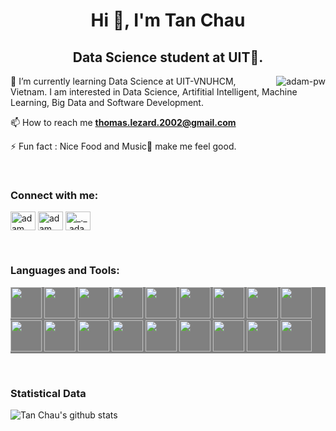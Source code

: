 <h1 align="center">Hi 👋, I'm Tan Chau</h1>
<h2 align="center">Data Science student at UIT🌟.</h3>

<p><img align="right" src="https://github.com/Adam-pw/Adam-pw/blob/main/animation_500_kxa883sd.gif" alt="adam-pw" /></p>


🌱 I’m currently learning Data Science at UIT-VNUHCM, Vietnam. I am interested in Data Science, Artifitial Intelligent, Machine Learning, Big Data and Software Development.

📫 How to reach me **thomas.lezard.2002@gmail.com**

⚡ Fun fact : Nice Food and Music🎵 make me feel good.


<br>

<h3 align="left">Connect with me:</h3>
<p align="left">
  <a href="https://www.linkedin.com/in/tomatoft/" target="blank"><img align="center"
      src="https://raw.githubusercontent.com/rahuldkjain/github-profile-readme-generator/master/src/images/icons/Social/linked-in-alt.svg"
      alt="adam pithewan" height="30" width="40" /></a>
  <a href="https://www.facebook.com/TomatoFT" target="blank"><img align="center"
      src="https://raw.githubusercontent.com/rahuldkjain/github-profile-readme-generator/master/src/images/icons/Social/facebook.svg"
      alt="adam pithen wala" height="30" width="40" /></a>
  <a href="https://www.instagram.com/tomatoft.02/" target="blank"><img align="center"
      src="https://raw.githubusercontent.com/rahuldkjain/github-profile-readme-generator/master/src/images/icons/Social/instagram.svg"
      alt="_._.adam._" height="30" width="40" /></a>
</p>

<br>

<h3 align="left">Languages and Tools:</h3>
<p style="background-color:gray;">
<img src="https://cdn.jsdelivr.net/gh/devicons/devicon/icons/python/python-original-wordmark.svg" height='50px' width='50px' />
<img src="https://cdn.jsdelivr.net/gh/devicons/devicon/icons/pytorch/pytorch-original.svg" height='50px' width='50px' />
<img src="https://cdn.jsdelivr.net/gh/devicons/devicon/icons/c/c-original.svg" height='50px' width='50px' />
<img src="https://cdn.jsdelivr.net/gh/devicons/devicon/icons/docker/docker-original.svg"  height='50px' width='50px' />
<img src="https://cdn.jsdelivr.net/gh/devicons/devicon/icons/rstudio/rstudio-original.svg" height='50px' width='50px' />
<img src="https://cdn.jsdelivr.net/gh/devicons/devicon/icons/tensorflow/tensorflow-original.svg" height='50px' width='50px' />
<img src="https://cdn.jsdelivr.net/gh/devicons/devicon/icons/linux/linux-original.svg" height='50px' width='50px' />
<img src="https://cdn.jsdelivr.net/gh/devicons/devicon/icons/ubuntu/ubuntu-plain-wordmark.svg" height='50px' width='50px'/>
<img src="https://cdn.jsdelivr.net/gh/devicons/devicon/icons/opencv/opencv-original-wordmark.svg" height='50px' width='50px'/>
<img src="https://cdn.jsdelivr.net/gh/devicons/devicon/icons/vscode/vscode-original.svg" height='50px' width='50px' />
<img src="https://cdn.jsdelivr.net/gh/devicons/devicon/icons/postgresql/postgresql-original-wordmark.svg" height='50px' width='50px' />
<img src="https://cdn.jsdelivr.net/gh/devicons/devicon/icons/sqlite/sqlite-original-wordmark.svg" height='50px' width='50px'/>
<img src="https://cdn.jsdelivr.net/gh/devicons/devicon/icons/django/django-plain.svg" height='50px' width='50px'/>
<img src="https://cdn.jsdelivr.net/gh/devicons/devicon/icons/selenium/selenium-original.svg" height='50px' width='50px' />
<img src="https://cdn.jsdelivr.net/gh/devicons/devicon/icons/bootstrap/bootstrap-original-wordmark.svg" height='50px' width='50px'/>
<img src="https://cdn.jsdelivr.net/gh/devicons/devicon/icons/anaconda/anaconda-original-wordmark.svg" height='50px' width='50px'/>
<img src="https://cdn.jsdelivr.net/gh/devicons/devicon/icons/cplusplus/cplusplus-original.svg" height='50px' width='50px'/>
<img src="https://cdn.jsdelivr.net/gh/devicons/devicon/icons/git/git-original.svg" height='50px' width='50px' />
<i class="devicon-microsoftsqlserver-plain"></i>
</p>
<br>

<h3>Statistical Data</h3>

<!-- <br>
<p>&nbsp;<img align="center" src="https://github-readme-stats.vercel.app/api/top-langs?username=TomatoFT&show_icons=true&locale=en&bg_color=0d1117&text_color=ffffff&layout=compact"
    alt="TomatoFT" /></p>
<br> -->

![Tan Chau's github stats](https://github-readme-stats.vercel.app/api?username=TomatoFT&show_icons=true&theme=tokyonight)

      
<p align="center"> <a href="https://twitter.com/" target="blank"><img
      src="https://img.shields.io/twitter/follow/?logo=twitter&style=for-the-badge" alt="" /></a> </p>
